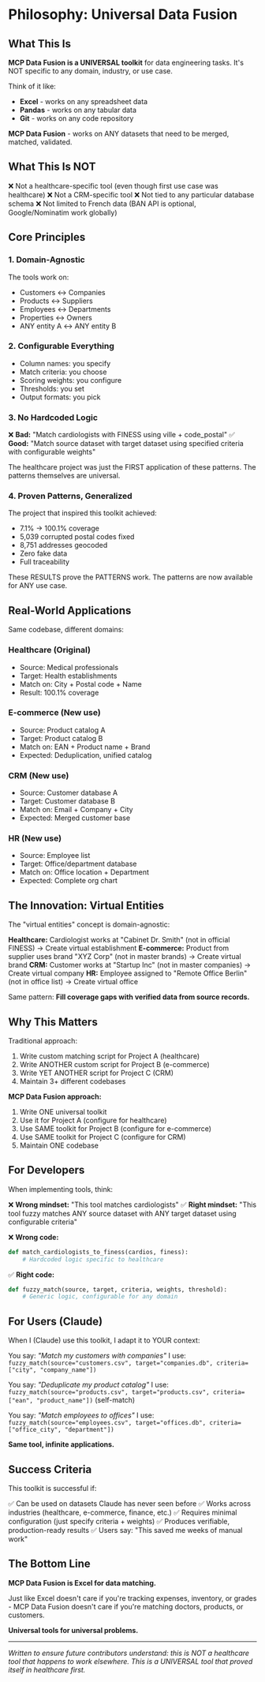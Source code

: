 # Philosophy: Universal Data Fusion

## What This Is

**MCP Data Fusion is a UNIVERSAL toolkit** for data engineering tasks. It's NOT specific to any domain, industry, or use case.

Think of it like:
- **Excel** - works on any spreadsheet data
- **Pandas** - works on any tabular data
- **Git** - works on any code repository

**MCP Data Fusion** - works on ANY datasets that need to be merged, matched, validated.

## What This Is NOT

❌ Not a healthcare-specific tool (even though first use case was healthcare)
❌ Not a CRM-specific tool
❌ Not tied to any particular database schema
❌ Not limited to French data (BAN API is optional, Google/Nominatim work globally)

## Core Principles

### 1. Domain-Agnostic

The tools work on:
- Customers ↔ Companies
- Products ↔ Suppliers
- Employees ↔ Departments
- Properties ↔ Owners
- ANY entity A ↔ ANY entity B

### 2. Configurable Everything

- Column names: you specify
- Match criteria: you choose
- Scoring weights: you configure
- Thresholds: you set
- Output formats: you pick

### 3. No Hardcoded Logic

❌ **Bad:** "Match cardiologists with FINESS using ville + code_postal"
✅ **Good:** "Match source dataset with target dataset using specified criteria with configurable weights"

The healthcare project was just the FIRST application of these patterns. The patterns themselves are universal.

### 4. Proven Patterns, Generalized

The project that inspired this toolkit achieved:
- 7.1% → 100.1% coverage
- 5,039 corrupted postal codes fixed
- 8,751 addresses geocoded
- Zero fake data
- Full traceability

These RESULTS prove the PATTERNS work. The patterns are now available for ANY use case.

## Real-World Applications

Same codebase, different domains:

### Healthcare (Original)
- Source: Medical professionals
- Target: Health establishments
- Match on: City + Postal code + Name
- Result: 100.1% coverage

### E-commerce (New use)
- Source: Product catalog A
- Target: Product catalog B
- Match on: EAN + Product name + Brand
- Expected: Deduplication, unified catalog

### CRM (New use)
- Source: Customer database A
- Target: Customer database B
- Match on: Email + Company + City
- Expected: Merged customer base

### HR (New use)
- Source: Employee list
- Target: Office/department database
- Match on: Office location + Department
- Expected: Complete org chart

## The Innovation: Virtual Entities

The "virtual entities" concept is domain-agnostic:

**Healthcare:** Cardiologist works at "Cabinet Dr. Smith" (not in official FINESS) → Create virtual establishment
**E-commerce:** Product from supplier uses brand "XYZ Corp" (not in master brands) → Create virtual brand
**CRM:** Customer works at "Startup Inc" (not in master companies) → Create virtual company
**HR:** Employee assigned to "Remote Office Berlin" (not in office list) → Create virtual office

Same pattern: **Fill coverage gaps with verified data from source records.**

## Why This Matters

Traditional approach:
1. Write custom matching script for Project A (healthcare)
2. Write ANOTHER custom script for Project B (e-commerce)
3. Write YET ANOTHER script for Project C (CRM)
4. Maintain 3+ different codebases

**MCP Data Fusion approach:**
1. Write ONE universal toolkit
2. Use it for Project A (configure for healthcare)
3. Use SAME toolkit for Project B (configure for e-commerce)
4. Use SAME toolkit for Project C (configure for CRM)
5. Maintain ONE codebase

## For Developers

When implementing tools, think:

❌ **Wrong mindset:** "This tool matches cardiologists"
✅ **Right mindset:** "This tool fuzzy matches ANY source dataset with ANY target dataset using configurable criteria"

❌ **Wrong code:**
```python
def match_cardiologists_to_finess(cardios, finess):
    # Hardcoded logic specific to healthcare
```

✅ **Right code:**
```python
def fuzzy_match(source, target, criteria, weights, threshold):
    # Generic logic, configurable for any domain
```

## For Users (Claude)

When I (Claude) use this toolkit, I adapt it to YOUR context:

You say: *"Match my customers with companies"*
I use: `fuzzy_match(source="customers.csv", target="companies.db", criteria=["city", "company_name"])`

You say: *"Deduplicate my product catalog"*
I use: `fuzzy_match(source="products.csv", target="products.csv", criteria=["ean", "product_name"])` (self-match)

You say: *"Match employees to offices"*
I use: `fuzzy_match(source="employees.csv", target="offices.db", criteria=["office_city", "department"])`

**Same tool, infinite applications.**

## Success Criteria

This toolkit is successful if:

✅ Can be used on datasets Claude has never seen before
✅ Works across industries (healthcare, e-commerce, finance, etc.)
✅ Requires minimal configuration (just specify criteria + weights)
✅ Produces verifiable, production-ready results
✅ Users say: "This saved me weeks of manual work"

## The Bottom Line

**MCP Data Fusion is Excel for data matching.**

Just like Excel doesn't care if you're tracking expenses, inventory, or grades - MCP Data Fusion doesn't care if you're matching doctors, products, or customers.

**Universal tools for universal problems.**

---

*Written to ensure future contributors understand: this is NOT a healthcare tool that happens to work elsewhere. This is a UNIVERSAL tool that proved itself in healthcare first.*
